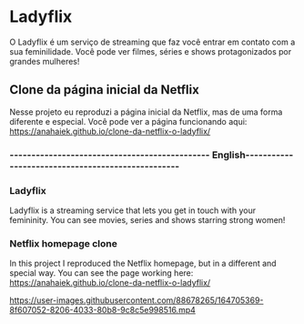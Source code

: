 # Ladyflix 
O Ladyflix é um serviço de streaming que faz você entrar em contato com a sua feminilidade. 
Você pode ver filmes, séries e shows protagonizados por grandes mulheres!
## Clone da página inicial da Netflix
Nesse projeto eu reproduzi a página inicial da Netflix, mas de uma forma diferente e especial. 
Você pode ver a página funcionando aqui: https://anahaiek.github.io/clone-da-netflix-o-ladyflix/

### ---------------------------------------------- English--------------------------------------------------
### Ladyflix 
Ladyflix is a streaming service that lets you get in touch with your femininity.
You can see movies, series and shows starring strong women!
### Netflix homepage clone
In this project I reproduced the Netflix homepage, but in a different and special way.
You can see the page working here: https://anahaiek.github.io/clone-da-netflix-o-ladyflix/


https://user-images.githubusercontent.com/88678265/164705369-8f607052-8206-4033-80b8-9c8c5e998516.mp4

